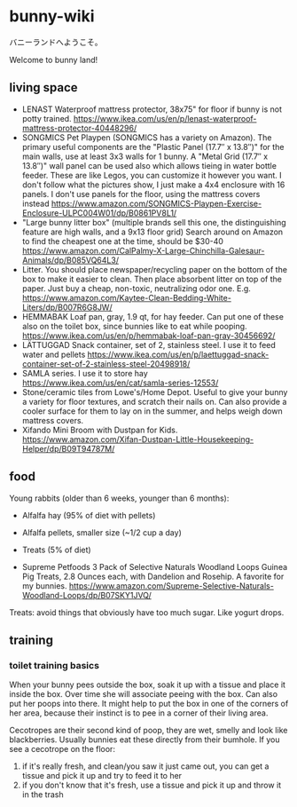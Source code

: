 # bunny-wiki

バニーランドへようこそ。

Welcome to bunny land!

## living space

- LENAST Waterproof mattress protector, 38x75" for floor if bunny is not potty trained.   https://www.ikea.com/us/en/p/lenast-waterproof-mattress-protector-40448296/
- SONGMICS Pet Playpen (SONGMICS has a variety on Amazon). The primary useful components are the "Plastic Panel (17.7″ x 13.8″)" for the main walls, use at least 3x3 walls for 1 bunny. A "Metal Grid (17.7″ x 13.8″)" wall panel can be used also which allows tieing in water bottle feeder. These are like Legos, you can customize it however you want. I don't follow what the pictures show, I just make a 4x4 enclosure with 16 panels. I don't use panels for the floor, using the mattress covers instead   https://www.amazon.com/SONGMICS-Playpen-Exercise-Enclosure-ULPC004W01/dp/B0861PV8L1/
- "Large bunny litter box" (multiple brands sell this one, the distinguishing feature are high walls, and a 9x13 floor grid) Search around on Amazon to find the cheapest one at the time, should be $30-40  https://www.amazon.com/CalPalmy-X-Large-Chinchilla-Galesaur-Animals/dp/B085VQ64L3/
- Litter. You should place newspaper/recycling paper on the bottom of the box to make it easier to clean. Then place absorbent litter on top of the paper. Just buy a cheap, non-toxic, neutralizing odor one. E.g.  https://www.amazon.com/Kaytee-Clean-Bedding-White-Liters/dp/B007R6G8JW/
- HEMMABAK Loaf pan, gray, 1.9 qt, for hay feeder. Can put one of these also on the toilet box, since bunnies like to eat while pooping. https://www.ikea.com/us/en/p/hemmabak-loaf-pan-gray-30456692/
- LÄTTUGGAD Snack container, set of 2, stainless steel. I use it to feed water and pellets  https://www.ikea.com/us/en/p/laettuggad-snack-container-set-of-2-stainless-steel-20498918/
- SAMLA series. I use it to store hay  https://www.ikea.com/us/en/cat/samla-series-12553/
- Stone/ceramic tiles from Lowe's/Home Depot. Useful to give your bunny a variety for floor textures, and scratch their nails on. Can also provide a cooler surface for them to lay on in the summer, and helps weigh down mattress covers.
- Xifando Mini Broom with Dustpan for Kids.  https://www.amazon.com/Xifan-Dustpan-Little-Housekeeping-Helper/dp/B09T94787M/

## food

Young rabbits (older than 6 weeks, younger than 6 months):
- Alfalfa hay (95% of diet with pellets)
- Alfalfa pellets, smaller size (~1/2 cup a day)
- Treats (5% of diet)

- Supreme Petfoods 3 Pack of Selective Naturals Woodland Loops Guinea Pig Treats, 2.8 Ounces each, with Dandelion and Rosehip.  A favorite for my bunnies. https://www.amazon.com/Supreme-Selective-Naturals-Woodland-Loops/dp/B07SKY1JVQ/

Treats: avoid things that obviously have too much sugar. Like yogurt drops.

## training

### toilet training basics

When your bunny pees outside the box, soak it up with a tissue and place it inside the box. Over time she will associate peeing with the box. Can also put her poops into there. It might help to put the box in one of the corners of her area, because their instinct is to pee in a corner of their living area.

Cecotropes are their second kind of poop, they are wet, smelly and look like blackberries. Usually bunnies eat these directly from their bumhole. If you see a cecotrope on the floor:
1. if it's really fresh, and clean/you saw it just came out, you can get a tissue and pick it up and try to feed it to her
2. if you don't know that it's fresh, use a tissue and pick it up and throw it in the trash


